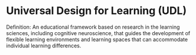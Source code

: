 # Universal Design for Learning (UDL)

Definition: An educational framework based on research in the learning sciences, including cognitive neuroscience, that guides the development of flexible learning environments and learning spaces that can accommodate individual learning differences.
